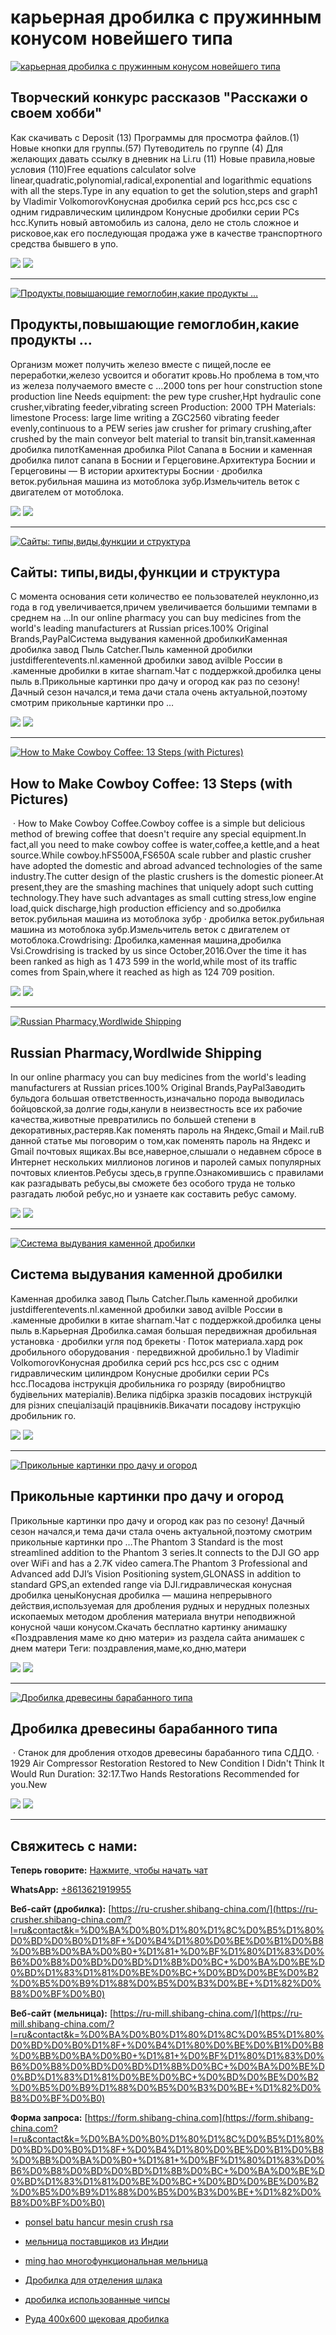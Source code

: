 # карьерная дробилка с пружинным конусом новейшего типа

<a href="https://swt.shibang-china.com/?l=ru&img&k=%D0%BA%D0%B0%D1%80%D1%8C%D0%B5%D1%80%D0%BD%D0%B0%D1%8F+%D0%B4%D1%80%D0%BE%D0%B1%D0%B8%D0%BB%D0%BA%D0%B0+%D1%81+%D0%BF%D1%80%D1%83%D0%B6%D0%B8%D0%BD%D0%BD%D1%8B%D0%BC+%D0%BA%D0%BE%D0%BD%D1%83%D1%81%D0%BE%D0%BC+%D0%BD%D0%BE%D0%B2%D0%B5%D0%B9%D1%88%D0%B5%D0%B3%D0%BE+%D1%82%D0%B8%D0%BF%D0%B0" target="_blank">![карьерная дробилка с пружинным конусом новейшего типа](http://static.shibang-china.com/all-800x300/406.jpg)</a>

## Творческий конкурс рассказов &quot;Расскажи о своем хобби&quot;
Как скачивать с Deposit (13) Программы для просмотра файлов.(1) Новые кнопки для группы.(57) Путеводитель по группе (4) Для желающих давать ссылку в дневник на Li.ru (11) Новые правила,новые условия (110)Free equations calculator solve linear,quadratic,polynomial,radical,exponential and logarithmic equations with all the steps.Type in any equation to get the solution,steps and graph1 by Vladimir VolkomorovКонусная дробилка серий pcs hcc,pcs csc с одним гидравлическим цилиндром Конусные дробилки серии РСs hcc.Купить новый автомобиль из салона, дело не столь сложное и рисковое,как его последующая продажа уже в качестве транспортного средства бывшего в упо.


<a href="https://whatsapp.shibangsoft.com/WhatsApp.php" target="_blank" title="WhatsApp">![](http://static.shibang-china.com/icon/whatsapp.png)</a> <a href="https://swt.shibang-china.com/?l=ru&icon&k=%D0%BA%D0%B0%D1%80%D1%8C%D0%B5%D1%80%D0%BD%D0%B0%D1%8F+%D0%B4%D1%80%D0%BE%D0%B1%D0%B8%D0%BB%D0%BA%D0%B0+%D1%81+%D0%BF%D1%80%D1%83%D0%B6%D0%B8%D0%BD%D0%BD%D1%8B%D0%BC+%D0%BA%D0%BE%D0%BD%D1%83%D1%81%D0%BE%D0%BC+%D0%BD%D0%BE%D0%B2%D0%B5%D0%B9%D1%88%D0%B5%D0%B3%D0%BE+%D1%82%D0%B8%D0%BF%D0%B0" target="_blank">![](http://static.shibang-china.com/icon/chat-ru.png)</a>

---

<a href="https://swt.shibang-china.com/?l=ru&img&k=%D0%BA%D0%B0%D1%80%D1%8C%D0%B5%D1%80%D0%BD%D0%B0%D1%8F+%D0%B4%D1%80%D0%BE%D0%B1%D0%B8%D0%BB%D0%BA%D0%B0+%D1%81+%D0%BF%D1%80%D1%83%D0%B6%D0%B8%D0%BD%D0%BD%D1%8B%D0%BC+%D0%BA%D0%BE%D0%BD%D1%83%D1%81%D0%BE%D0%BC+%D0%BD%D0%BE%D0%B2%D0%B5%D0%B9%D1%88%D0%B5%D0%B3%D0%BE+%D1%82%D0%B8%D0%BF%D0%B0" target="_blank">![Продукты,повышающие гемоглобин,какие продукты …](http://static.shibang-china.com/all-800x300/1368.jpg)</a>

## Продукты,повышающие гемоглобин,какие продукты …
Организм может получить железо вместе с пищей,после ее переработки,железо усвоится и обогатит кровь.Но проблема в том,что из железа получаемого вместе с …2000 tons per hour construction stone production line Needs equipment: the pew type crusher,Hpt hydraulic cone crusher,vibrating feeder,vibrating screen Production: 2000 TPH Materials: limestone Process: large lime writing a ZGC2560 vibrating feeder evenly,continuous to a PEW series jaw crusher for primary crushing,after crushed by the main conveyor belt material to transit bin,transit.каменная дробилка пилотКаменная дробилка Pilot Canana в Боснии и каменная дробилка пилот canana в Боснии и Герцеговине.Архитектура Боснии и Герцеговины — В истории архитектуры Боснии&nbsp;&#0183;&#32;дробилка веток.рубильная машина из мотоблока зубр.Измельчитель веток с двигателем от мотоблока.


<a href="https://whatsapp.shibangsoft.com/WhatsApp.php" target="_blank" title="WhatsApp">![](http://static.shibang-china.com/icon/whatsapp.png)</a> <a href="https://swt.shibang-china.com/?l=ru&icon&k=%D0%BA%D0%B0%D1%80%D1%8C%D0%B5%D1%80%D0%BD%D0%B0%D1%8F+%D0%B4%D1%80%D0%BE%D0%B1%D0%B8%D0%BB%D0%BA%D0%B0+%D1%81+%D0%BF%D1%80%D1%83%D0%B6%D0%B8%D0%BD%D0%BD%D1%8B%D0%BC+%D0%BA%D0%BE%D0%BD%D1%83%D1%81%D0%BE%D0%BC+%D0%BD%D0%BE%D0%B2%D0%B5%D0%B9%D1%88%D0%B5%D0%B3%D0%BE+%D1%82%D0%B8%D0%BF%D0%B0" target="_blank">![](http://static.shibang-china.com/icon/chat-ru.png)</a>

---

<a href="https://swt.shibang-china.com/?l=ru&img&k=%D0%BA%D0%B0%D1%80%D1%8C%D0%B5%D1%80%D0%BD%D0%B0%D1%8F+%D0%B4%D1%80%D0%BE%D0%B1%D0%B8%D0%BB%D0%BA%D0%B0+%D1%81+%D0%BF%D1%80%D1%83%D0%B6%D0%B8%D0%BD%D0%BD%D1%8B%D0%BC+%D0%BA%D0%BE%D0%BD%D1%83%D1%81%D0%BE%D0%BC+%D0%BD%D0%BE%D0%B2%D0%B5%D0%B9%D1%88%D0%B5%D0%B3%D0%BE+%D1%82%D0%B8%D0%BF%D0%B0" target="_blank">![Сайты: типы,виды,функции и структура](http://static.shibang-china.com/all-800x300/257.jpg)</a>

## Сайты: типы,виды,функции и структура
С момента основания сети количество ее пользователей неуклонно,из года в год увеличивается,причем увеличивается большими темпами в среднем на …In our online pharmacy you can buy medicines from the world's leading manufacturers at Russian prices.100% Original Brands,PayPalСистема выдувания каменной дробилкиКаменная дробилка завод Пыль Catcher.Пыль каменной дробилки justdifferentevents.nl.каменной дробилки завод avilble России в .каменные дробилки в китае sharnam.Чат с поддержкой.дробилка цены пыль в.Прикольные картинки про дачу и огород как раз по сезону! Дачный сезон начался,и тема дачи стала очень актуальной,поэтому смотрим прикольные картинки про …


<a href="https://whatsapp.shibangsoft.com/WhatsApp.php" target="_blank" title="WhatsApp">![](http://static.shibang-china.com/icon/whatsapp.png)</a> <a href="https://swt.shibang-china.com/?l=ru&icon&k=%D0%BA%D0%B0%D1%80%D1%8C%D0%B5%D1%80%D0%BD%D0%B0%D1%8F+%D0%B4%D1%80%D0%BE%D0%B1%D0%B8%D0%BB%D0%BA%D0%B0+%D1%81+%D0%BF%D1%80%D1%83%D0%B6%D0%B8%D0%BD%D0%BD%D1%8B%D0%BC+%D0%BA%D0%BE%D0%BD%D1%83%D1%81%D0%BE%D0%BC+%D0%BD%D0%BE%D0%B2%D0%B5%D0%B9%D1%88%D0%B5%D0%B3%D0%BE+%D1%82%D0%B8%D0%BF%D0%B0" target="_blank">![](http://static.shibang-china.com/icon/chat-ru.png)</a>

---

<a href="https://swt.shibang-china.com/?l=ru&img&k=%D0%BA%D0%B0%D1%80%D1%8C%D0%B5%D1%80%D0%BD%D0%B0%D1%8F+%D0%B4%D1%80%D0%BE%D0%B1%D0%B8%D0%BB%D0%BA%D0%B0+%D1%81+%D0%BF%D1%80%D1%83%D0%B6%D0%B8%D0%BD%D0%BD%D1%8B%D0%BC+%D0%BA%D0%BE%D0%BD%D1%83%D1%81%D0%BE%D0%BC+%D0%BD%D0%BE%D0%B2%D0%B5%D0%B9%D1%88%D0%B5%D0%B3%D0%BE+%D1%82%D0%B8%D0%BF%D0%B0" target="_blank">![How to Make Cowboy Coffee: 13 Steps (with Pictures)](http://static.shibang-china.com/all-800x300/1231.jpg)</a>

## How to Make Cowboy Coffee: 13 Steps (with Pictures)
&nbsp;&#0183;&#32;How to Make Cowboy Coffee.Cowboy coffee is a simple but delicious method of brewing coffee that doesn't require any special equipment.In fact,all you need to make cowboy coffee is water,coffee,a kettle,and a heat source.While cowboy.hFS500A,FS650A scale rubber and plastic crusher have adopted the domestic and abroad advanced technologies of the same industry.The cutter design of the plastic crushers is the domestic pioneer.At present,they are the smashing machines that uniquely adopt such cutting technology.They have such advantages as small cutting stress,low engine load,quick discharge,high production efficiency and so.дробилка веток.рубильная машина из мотоблока зубр&nbsp;&#0183;&#32;дробилка веток.рубильная машина из мотоблока зубр.Измельчитель веток с двигателем от мотоблока.Crowdrising: Дробилка,каменная машина,дробилка Vsi.Crowdrising is tracked by us since October,2016.Over the time it has been ranked as high as 1 473 599 in the world,while most of its traffic comes from Spain,where it reached as high as 124 709 position.


<a href="https://whatsapp.shibangsoft.com/WhatsApp.php" target="_blank" title="WhatsApp">![](http://static.shibang-china.com/icon/whatsapp.png)</a> <a href="https://swt.shibang-china.com/?l=ru&icon&k=%D0%BA%D0%B0%D1%80%D1%8C%D0%B5%D1%80%D0%BD%D0%B0%D1%8F+%D0%B4%D1%80%D0%BE%D0%B1%D0%B8%D0%BB%D0%BA%D0%B0+%D1%81+%D0%BF%D1%80%D1%83%D0%B6%D0%B8%D0%BD%D0%BD%D1%8B%D0%BC+%D0%BA%D0%BE%D0%BD%D1%83%D1%81%D0%BE%D0%BC+%D0%BD%D0%BE%D0%B2%D0%B5%D0%B9%D1%88%D0%B5%D0%B3%D0%BE+%D1%82%D0%B8%D0%BF%D0%B0" target="_blank">![](http://static.shibang-china.com/icon/chat-ru.png)</a>

---

<a href="https://swt.shibang-china.com/?l=ru&img&k=%D0%BA%D0%B0%D1%80%D1%8C%D0%B5%D1%80%D0%BD%D0%B0%D1%8F+%D0%B4%D1%80%D0%BE%D0%B1%D0%B8%D0%BB%D0%BA%D0%B0+%D1%81+%D0%BF%D1%80%D1%83%D0%B6%D0%B8%D0%BD%D0%BD%D1%8B%D0%BC+%D0%BA%D0%BE%D0%BD%D1%83%D1%81%D0%BE%D0%BC+%D0%BD%D0%BE%D0%B2%D0%B5%D0%B9%D1%88%D0%B5%D0%B3%D0%BE+%D1%82%D0%B8%D0%BF%D0%B0" target="_blank">![Russian Pharmacy,Wordlwide Shipping](http://static.shibang-china.com/all-800x300/1400.jpg)</a>

## Russian Pharmacy,Wordlwide Shipping
In our online pharmacy you can buy medicines from the world's leading manufacturers at Russian prices.100% Original Brands,PayPalЗаводить бульдога большая ответственность,изначально порода выводилась бойцовской,за долгие годы,канули в неизвестность все их рабочие качества,животные превратились по большей степени в декоративных,растеряв.Как поменять пароль на Яндекс,Gmail и Mail.ruВ данной статье мы поговорим о том,как поменять пароль на Яндекс и Gmail почтовых ящиках.Вы все,наверное,слышали о недавнем сбросе в Интернет нескольких миллионов логинов и паролей самых популярных почтовых клиентов.Ребусы здесь,в группе.Ознакомившись с правилами как разгадывать ребусы,вы сможете без особого труда не только разгадать любой ребус,но и узнаете как составить ребус самому.


<a href="https://whatsapp.shibangsoft.com/WhatsApp.php" target="_blank" title="WhatsApp">![](http://static.shibang-china.com/icon/whatsapp.png)</a> <a href="https://swt.shibang-china.com/?l=ru&icon&k=%D0%BA%D0%B0%D1%80%D1%8C%D0%B5%D1%80%D0%BD%D0%B0%D1%8F+%D0%B4%D1%80%D0%BE%D0%B1%D0%B8%D0%BB%D0%BA%D0%B0+%D1%81+%D0%BF%D1%80%D1%83%D0%B6%D0%B8%D0%BD%D0%BD%D1%8B%D0%BC+%D0%BA%D0%BE%D0%BD%D1%83%D1%81%D0%BE%D0%BC+%D0%BD%D0%BE%D0%B2%D0%B5%D0%B9%D1%88%D0%B5%D0%B3%D0%BE+%D1%82%D0%B8%D0%BF%D0%B0" target="_blank">![](http://static.shibang-china.com/icon/chat-ru.png)</a>

---

<a href="https://swt.shibang-china.com/?l=ru&img&k=%D0%BA%D0%B0%D1%80%D1%8C%D0%B5%D1%80%D0%BD%D0%B0%D1%8F+%D0%B4%D1%80%D0%BE%D0%B1%D0%B8%D0%BB%D0%BA%D0%B0+%D1%81+%D0%BF%D1%80%D1%83%D0%B6%D0%B8%D0%BD%D0%BD%D1%8B%D0%BC+%D0%BA%D0%BE%D0%BD%D1%83%D1%81%D0%BE%D0%BC+%D0%BD%D0%BE%D0%B2%D0%B5%D0%B9%D1%88%D0%B5%D0%B3%D0%BE+%D1%82%D0%B8%D0%BF%D0%B0" target="_blank">![Система выдувания каменной дробилки](http://static.shibang-china.com/all-800x300/893.jpg)</a>

## Система выдувания каменной дробилки
Каменная дробилка завод Пыль Catcher.Пыль каменной дробилки justdifferentevents.nl.каменной дробилки завод avilble России в .каменные дробилки в китае sharnam.Чат с поддержкой.дробилка цены пыль в.Карьерная Дробилка.самая большая передвижная дробильная установка &#183; дробилки угля под брекеты &#183; Поток материала.хард рок дробильного оборудования &#183; передвижной дробильно.1 by Vladimir VolkomorovКонусная дробилка серий pcs hcc,pcs csc с одним гидравлическим цилиндром Конусные дробилки серии РСs hcc.Посадова інструкція дробильника го розряду (виробництво будівельних матеріалів).Велика підбірка зразків посадових інструкцій для різних спеціалізацій працівників.Викачати посадову інструкцію дробильник го.


<a href="https://whatsapp.shibangsoft.com/WhatsApp.php" target="_blank" title="WhatsApp">![](http://static.shibang-china.com/icon/whatsapp.png)</a> <a href="https://swt.shibang-china.com/?l=ru&icon&k=%D0%BA%D0%B0%D1%80%D1%8C%D0%B5%D1%80%D0%BD%D0%B0%D1%8F+%D0%B4%D1%80%D0%BE%D0%B1%D0%B8%D0%BB%D0%BA%D0%B0+%D1%81+%D0%BF%D1%80%D1%83%D0%B6%D0%B8%D0%BD%D0%BD%D1%8B%D0%BC+%D0%BA%D0%BE%D0%BD%D1%83%D1%81%D0%BE%D0%BC+%D0%BD%D0%BE%D0%B2%D0%B5%D0%B9%D1%88%D0%B5%D0%B3%D0%BE+%D1%82%D0%B8%D0%BF%D0%B0" target="_blank">![](http://static.shibang-china.com/icon/chat-ru.png)</a>

---

<a href="https://swt.shibang-china.com/?l=ru&img&k=%D0%BA%D0%B0%D1%80%D1%8C%D0%B5%D1%80%D0%BD%D0%B0%D1%8F+%D0%B4%D1%80%D0%BE%D0%B1%D0%B8%D0%BB%D0%BA%D0%B0+%D1%81+%D0%BF%D1%80%D1%83%D0%B6%D0%B8%D0%BD%D0%BD%D1%8B%D0%BC+%D0%BA%D0%BE%D0%BD%D1%83%D1%81%D0%BE%D0%BC+%D0%BD%D0%BE%D0%B2%D0%B5%D0%B9%D1%88%D0%B5%D0%B3%D0%BE+%D1%82%D0%B8%D0%BF%D0%B0" target="_blank">![Прикольные картинки про дачу и огород](http://static.shibang-china.com/all-800x300/236.jpg)</a>

## Прикольные картинки про дачу и огород
Прикольные картинки про дачу и огород как раз по сезону! Дачный сезон начался,и тема дачи стала очень актуальной,поэтому смотрим прикольные картинки про …The Phantom 3 Standard is the most streamlined addition to the Phantom 3 series.It connects to the DJI GO app over WiFi and has a 2.7K video camera.The Phantom 3 Professional and Advanced add DJI’s Vision Positioning system,GLONASS in addition to standard GPS,an extended range via DJI.гидравлическая конусная дробилка ценыКонусная дробилка — машина непрерывного действия,используемая для дробления рудных и нерудных полезных ископаемых методом дробления материала внутри неподвижной конусной чаши конусом.Скачать бесплатно картинку анимашку &#171;Поздравления маме ко дню матери&#187; из раздела сайта анимашек с днем матери Теги: поздравления,маме,ко,дню,матери


<a href="https://whatsapp.shibangsoft.com/WhatsApp.php" target="_blank" title="WhatsApp">![](http://static.shibang-china.com/icon/whatsapp.png)</a> <a href="https://swt.shibang-china.com/?l=ru&icon&k=%D0%BA%D0%B0%D1%80%D1%8C%D0%B5%D1%80%D0%BD%D0%B0%D1%8F+%D0%B4%D1%80%D0%BE%D0%B1%D0%B8%D0%BB%D0%BA%D0%B0+%D1%81+%D0%BF%D1%80%D1%83%D0%B6%D0%B8%D0%BD%D0%BD%D1%8B%D0%BC+%D0%BA%D0%BE%D0%BD%D1%83%D1%81%D0%BE%D0%BC+%D0%BD%D0%BE%D0%B2%D0%B5%D0%B9%D1%88%D0%B5%D0%B3%D0%BE+%D1%82%D0%B8%D0%BF%D0%B0" target="_blank">![](http://static.shibang-china.com/icon/chat-ru.png)</a>

---

<a href="https://swt.shibang-china.com/?l=ru&img&k=%D0%BA%D0%B0%D1%80%D1%8C%D0%B5%D1%80%D0%BD%D0%B0%D1%8F+%D0%B4%D1%80%D0%BE%D0%B1%D0%B8%D0%BB%D0%BA%D0%B0+%D1%81+%D0%BF%D1%80%D1%83%D0%B6%D0%B8%D0%BD%D0%BD%D1%8B%D0%BC+%D0%BA%D0%BE%D0%BD%D1%83%D1%81%D0%BE%D0%BC+%D0%BD%D0%BE%D0%B2%D0%B5%D0%B9%D1%88%D0%B5%D0%B3%D0%BE+%D1%82%D0%B8%D0%BF%D0%B0" target="_blank">![Дробилка древесины барабанного типа](http://static.shibang-china.com/all-800x300/507.jpg)</a>

## Дробилка древесины барабанного типа
&nbsp;&#0183;&#32;Станок для дробления отходов древесины барабанного типа СДДО.&nbsp;&#0183;&#32;1929 Air Compressor Restoration Restored to New Condition I Didn't Think It Would Run Duration: 32:17.Two Hands Restorations Recommended for you.New

<a href="https://whatsapp.shibangsoft.com/WhatsApp.php" target="_blank" title="WhatsApp">![](http://static.shibang-china.com/icon/whatsapp.png)</a> <a href="https://swt.shibang-china.com/?l=ru&icon&k=%D0%BA%D0%B0%D1%80%D1%8C%D0%B5%D1%80%D0%BD%D0%B0%D1%8F+%D0%B4%D1%80%D0%BE%D0%B1%D0%B8%D0%BB%D0%BA%D0%B0+%D1%81+%D0%BF%D1%80%D1%83%D0%B6%D0%B8%D0%BD%D0%BD%D1%8B%D0%BC+%D0%BA%D0%BE%D0%BD%D1%83%D1%81%D0%BE%D0%BC+%D0%BD%D0%BE%D0%B2%D0%B5%D0%B9%D1%88%D0%B5%D0%B3%D0%BE+%D1%82%D0%B8%D0%BF%D0%B0" target="_blank">![](http://static.shibang-china.com/icon/chat-ru.png)</a>

---
## Свяжитесь с нами:

**Теперь говорите:** [Нажмите, чтобы начать чат](https://swt.shibang-china.com?l=ru&contact&k=%D0%BA%D0%B0%D1%80%D1%8C%D0%B5%D1%80%D0%BD%D0%B0%D1%8F+%D0%B4%D1%80%D0%BE%D0%B1%D0%B8%D0%BB%D0%BA%D0%B0+%D1%81+%D0%BF%D1%80%D1%83%D0%B6%D0%B8%D0%BD%D0%BD%D1%8B%D0%BC+%D0%BA%D0%BE%D0%BD%D1%83%D1%81%D0%BE%D0%BC+%D0%BD%D0%BE%D0%B2%D0%B5%D0%B9%D1%88%D0%B5%D0%B3%D0%BE+%D1%82%D0%B8%D0%BF%D0%B0)

**WhatsApp:**  [+8613621919955](https://whatsapp.shibangsoft.com/WhatsApp.php)

**Веб-сайт (дробилка):** [https://ru-crusher.shibang-china.com/](https://ru-crusher.shibang-china.com/?l=ru&contact&k=%D0%BA%D0%B0%D1%80%D1%8C%D0%B5%D1%80%D0%BD%D0%B0%D1%8F+%D0%B4%D1%80%D0%BE%D0%B1%D0%B8%D0%BB%D0%BA%D0%B0+%D1%81+%D0%BF%D1%80%D1%83%D0%B6%D0%B8%D0%BD%D0%BD%D1%8B%D0%BC+%D0%BA%D0%BE%D0%BD%D1%83%D1%81%D0%BE%D0%BC+%D0%BD%D0%BE%D0%B2%D0%B5%D0%B9%D1%88%D0%B5%D0%B3%D0%BE+%D1%82%D0%B8%D0%BF%D0%B0)

**Веб-сайт (мельница):** [https://ru-mill.shibang-china.com/](https://ru-mill.shibang-china.com/?l=ru&contact&k=%D0%BA%D0%B0%D1%80%D1%8C%D0%B5%D1%80%D0%BD%D0%B0%D1%8F+%D0%B4%D1%80%D0%BE%D0%B1%D0%B8%D0%BB%D0%BA%D0%B0+%D1%81+%D0%BF%D1%80%D1%83%D0%B6%D0%B8%D0%BD%D0%BD%D1%8B%D0%BC+%D0%BA%D0%BE%D0%BD%D1%83%D1%81%D0%BE%D0%BC+%D0%BD%D0%BE%D0%B2%D0%B5%D0%B9%D1%88%D0%B5%D0%B3%D0%BE+%D1%82%D0%B8%D0%BF%D0%B0)

**Форма запроса:** [https://form.shibang-china.com](https://form.shibang-china.com?l=ru&contact&k=%D0%BA%D0%B0%D1%80%D1%8C%D0%B5%D1%80%D0%BD%D0%B0%D1%8F+%D0%B4%D1%80%D0%BE%D0%B1%D0%B8%D0%BB%D0%BA%D0%B0+%D1%81+%D0%BF%D1%80%D1%83%D0%B6%D0%B8%D0%BD%D0%BD%D1%8B%D0%BC+%D0%BA%D0%BE%D0%BD%D1%83%D1%81%D0%BE%D0%BC+%D0%BD%D0%BE%D0%B2%D0%B5%D0%B9%D1%88%D0%B5%D0%B3%D0%BE+%D1%82%D0%B8%D0%BF%D0%B0)

* [ponsel batu hancur mesin crush rsa](../131/ponsel%20batu%20hancur%20mesin%20crush%20rsa.md)

* [мельница поставщиков из Индии](../134/%D0%BC%D0%B5%D0%BB%D1%8C%D0%BD%D0%B8%D1%86%D0%B0%20%D0%BF%D0%BE%D1%81%D1%82%D0%B0%D0%B2%D1%89%D0%B8%D0%BA%D0%BE%D0%B2%20%D0%B8%D0%B7%20%D0%98%D0%BD%D0%B4%D0%B8%D0%B8.md)

* [ming hao многофункциональная мельница](../133/ming%20hao%20%D0%BC%D0%BD%D0%BE%D0%B3%D0%BE%D1%84%D1%83%D0%BD%D0%BA%D1%86%D0%B8%D0%BE%D0%BD%D0%B0%D0%BB%D1%8C%D0%BD%D0%B0%D1%8F%20%D0%BC%D0%B5%D0%BB%D1%8C%D0%BD%D0%B8%D1%86%D0%B0.md)

* [Дробилка для отделения шлака](../131/%D0%94%D1%80%D0%BE%D0%B1%D0%B8%D0%BB%D0%BA%D0%B0%20%D0%B4%D0%BB%D1%8F%20%D0%BE%D1%82%D0%B4%D0%B5%D0%BB%D0%B5%D0%BD%D0%B8%D1%8F%20%D1%88%D0%BB%D0%B0%D0%BA%D0%B0.md)

* [дробилка использованные чипсы](../131/%D0%B4%D1%80%D0%BE%D0%B1%D0%B8%D0%BB%D0%BA%D0%B0%20%D0%B8%D1%81%D0%BF%D0%BE%D0%BB%D1%8C%D0%B7%D0%BE%D0%B2%D0%B0%D0%BD%D0%BD%D1%8B%D0%B5%20%D1%87%D0%B8%D0%BF%D1%81%D1%8B.md)

* [Руда 400х600 щековая дробилка](../132/%D0%A0%D1%83%D0%B4%D0%B0%20400%D1%85600%20%D1%89%D0%B5%D0%BA%D0%BE%D0%B2%D0%B0%D1%8F%20%D0%B4%D1%80%D0%BE%D0%B1%D0%B8%D0%BB%D0%BA%D0%B0.md)